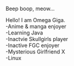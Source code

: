 Beep boop, meow...

Hello!
I am Omega Giga.
<br>-Anime & manga enjoyer
<br>-Learning Java
<br>-Inactvie Skullgirls player
<br>-Inactive FGC enjoyer
<br>-Mysterious Girlfriend X
<br>-Linux

<!---
OmegaGiga/OmegaGiga is a ✨ special ✨ repository because its `README.md` (this file) appears on your GitHub profile.
You can click the Preview link to take a look at your changes.
--->
